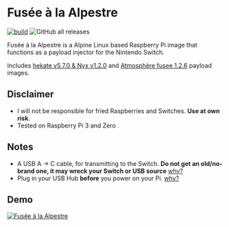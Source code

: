 # Fusée à la Alpestre
[![build](https://github.com/kleo/fusee-alpestre/actions/workflows/build.yml/badge.svg?branch=latest)](https://github.com/kleo/fusee-alpestre/actions/workflows/build.yml) ![GitHub all releases](https://img.shields.io/github/downloads/kleo/fusee-alpestre/total?style=flat)

Fusée à la Alpestre is a Alpine Linux based Raspberry Pi image that functions as a payload injector for the Nintendo Switch.

Includes [hekate v5.7.0 & Nyx v1.2.0](https://github.com/CTCaer/hekate/releases/tag/v5.7.0) and [Atmosphère fusee 1.2.6](https://github.com/Atmosphere-NX/Atmosphere/releases/tag/1.2.6) payload images.

## Disclaimer

 * I will not be responsible for fried Raspberries and Switches. **Use at own risk**.
 * Tested on Raspberry Pi 3 and Zero

## Notes

 * A USB A -> C cable, for transmitting to the Switch. **Do not get an old/no-brand one, it may wreck your Switch or USB source** [why?](https://pastebin.com/80QXsefE)
 * Plug in your USB Hub **before** you power on your Pi. [why?](https://www.raspberrypi.org/forums/viewtopic.php?t=23205#p217196)

## Demo

[![Fusée à la Alpestre](https://img.youtube.com/vi/FxCcUwWz_5U/hqdefault.jpg)](https://youtu.be/FxCcUwWz_5U)
